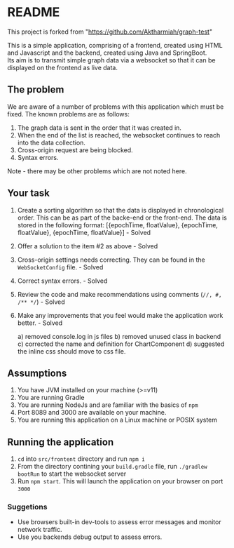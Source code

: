 # README

This project is forked from "https://github.com/Aktharmiah/graph-test"

This is a simple application, comprising of a frontend, created using HTML and Javascript and the backend, created using Java and SpringBoot.<br />
Its aim is to transmit simple graph data via a websocket so that it can be displayed on the frontend as live data.


## The problem

We are aware of a number of problems with this application which must be fixed. The known problems are as follows:

1) The graph data is sent in the order that it was created in. 
2) When the end of the list is reached, the websocket continues to reach into the data collection.
3) Cross-origin request are being blocked.
4) Syntax errors.

Note - there may be other problems which are not noted here.

## Your task
1) Create a sorting algorithm so that the data is displayed in chronological order. This can be as part of the backe-end or the front-end. The data is 
   stored in the following format: [{epochTime, floatValue}, {epochTime, floatValue}, {epochTime, floatValue}] - Solved
3) Offer a solution to the item #2 as above - Solved
4) Cross-origin settings needs correcting. They can be found in the `WebSocketConfig` file. - Solved
5) Correct syntax errors. - Solved
6) Review the code and make recommendations using comments (`//, #, /** */`) - Solved
7) Make any improvements that you feel would make the application work better. - Solved
	
	a) removed console.log in js files
	b) removed unused class in backend
	c) corrected the name and definition for ChartComponent
	d) suggested the inline css should move to css file.


## Assumptions
1) You have JVM installed on your machine (>=v11)
2) You are running Gradle
3) You are running NodeJs and are familiar with the basics of `npm`
4) Port 8089 and 3000 are available on your machine.
5) You are running this application on a Linux machine or POSIX system


## Running the application
1) `cd` into `src/frontent` directory and run `npm i`
2) From the directory contining your `build.gradle` file, run `./gradlew bootRun` to start the websocket server
3) Run `npm start`. This will launch the application on your browser on port `3000`

### Suggetions

- Use browsers built-in dev-tools to assess error messages and monitor network traffic.
- Use you backends debug output to assess errors.
